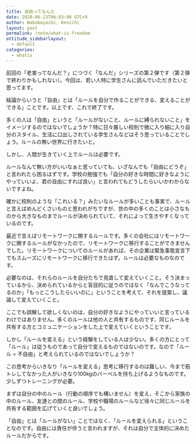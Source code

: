 ```yaml
---
title: 自由ってなんだ
date: 2020-06-23T06:03:00 UTC+9
author: Wakabayashi, Kenichi
layout: post
permalink: /note/what-is-freedom
attitude_sidebarlayout:
  - default
categories:
  - whatis
---
```

前回の「老害ってなんだ？」につづく「なんだ」シリーズの第２弾です（第２弾で終わりかもしれない）。今回は、若い人特に学生さんに読んでいただきたいと思ってます。

結論からいうと「自由」とは「ルールを自分で作ることができる、変えることができる」ことです。以上です、これで終了です。

多くの人は「自由」というと「ルールがないこと、ルールに縛られないこと」をイメージするのではないでしょうか？特に日々厳しい校則で微に入り細に入り自分のスタイル、生活に口出しされている学生さんなどはそう思っていることでしょう。ルールの無い世界に行きたいと。

しかし、人間が生きていく上でルールは必要です。

ルールなんて無い方がいいなぁと思っていても、いざなんでも「自由にどうぞ」と言われたら困るはずです。学校の勉強でも「自分の好きな時間に好きなようにやっていいよ、君の自由にすれば良い」と言われてもどうしたらいいかわからないですよね。

確かに校則のような「これいる？」みたいなルールが多いことも事実で、ルールと言えばめんどくさいものと思われがちですが、世の中の多くのことは小さなものから大きなものまでルールが決められていて、それによって生きやすくなっているのです。

最近で言えばリモートワークに関するルールです。多くの会社にはリモートワークに関するルールがなかったので、リモートワークに移行することができませんでした。リモートワークについてのルールがあれば、その企業は緊急事態宣言下でもスムーズにリモートワークに移行できたはず。ルールは必要なものなのです。

必要なのは、それらのルールを自分たちで見直して変えていくこと。そう決まっているから、決められているからと盲目的に従うのではなく「なんでこうなってるのか」「もっとこうしたらいいのに」ということを考えて、それを提案し、議論して変えていくこと。

ここでも誤解して欲しくないのは、自分の好きなようにやっていいと言っているわけではありません。多くのルールは他の人と共有するものです、同じルールを共有する方とコミュニケーションをした上で変えていくということです。

しかし「ルールを変える」という経験をしている人は少ない。多くの方にとって「ルール」は従うものであって自分で変えるものではないのです。なので「ルール = 不自由」と考えられているのではないでしょうか？

この思考からいきなり「ルールを変える」思考に移行するのは難しい、今まで筋トレしてなかった人がいきなり100kgのバーベルを持ち上げるようなものです。少しずつトレーニングが必要。

まずは自分の中のルール（行動の順序でも構いません）を変え、そこから家族の中のルール、友達との間のルール、学校や職場のルールなど徐々に同じルールを共有する範囲を広げていくと良いでしょう。

「自由」とは「ルールがない」ことではなく、「ルールを変えられる」ということなのです。自由には責任が伴うと言われますが、それは自分で主体的に決めたルールだからです。